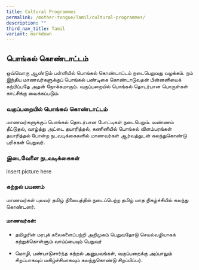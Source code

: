 ```yaml
---
title: Cultural Programmes
permalink: /mother-tongue/Tamil/cultural-programmes/
description: ""
third_nav_title: Tamil
variant: markdown
---
```

## பொங்கல்  கொண்டாட்டம் 
ஒவ்வொரு ஆண்டும் பள்ளியில் பொங்கல் கொண்டாட்டம் நடைபெறுவது வழக்கம். நம் இந்திய மாணவர்களுக்குப் பொங்கல் பண்டிகை கொண்டாடுவதன் பின்னனியைக் கற்பிப்பதே அதன் நோக்கமாகும். வகுப்பறையில் பொங்கல் தொடர்பான பொருள்கள் காட்சிக்கு வைக்கப்படும்.  

### வகுப்பறையில் பொங்கல் கொண்டாட்டம்

மாணவர்களுக்குப் பொங்கல் தொடர்பான போட்டிகள் நடைபெறும். வண்ணம் தீட்டுதல், வாழ்த்து அட்டை தயாரித்தல், கணினியில் பொங்கல் விளம்பரங்கள் தயாரித்தல் போன்ற நடவடிக்கைகளில் மாணவர்கள் ஆர்வத்துடன் கலந்துகொண்டு பரிசுகள் பெறுவர்.  

### இடைவேளை நடவடிக்கைகள்  
insert picture here 
### கற்றல் பயணம்

மாணவர்கள் புலவர் தமிழ் நிலையத்தில் நடைப்பெற்ற தமிழ் மாத நிகழ்ச்சியில் கலந்து கொண்டனர்.

#### மாணவர்கள்: 

* தமிழரின் மரபுக் கலைகளைப்பற்றி அறிமுகம் பெறுவதோடு செயல்வழியாகக் கற்றுக்கொள்ளும் வாய்ப்பையும் பெறுவர்

* மொழி, பண்பாடுசார்ந்த கற்றல் அனுபவங்கள், வகுப்பறைக்கு அப்பாலும் சிறப்பாகவும் மகிழ்ச்சியாகவும் கலந்துகொண்டு சிறப்பிப்பர்.








